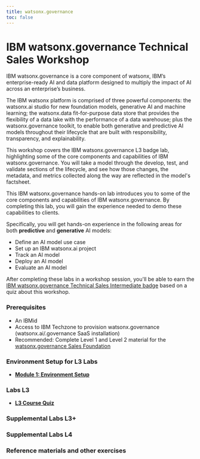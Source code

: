 ```yaml
---
title: watsonx.governance
toc: false
---
```


# IBM watsonx.governance Technical Sales Workshop

IBM watsonx.governance is a core component of watsonx, IBM’s enterprise-ready AI and data platform designed to multiply the impact of AI across an enterprise’s business.

The IBM watsonx platform is comprised of three powerful components: the watsonx.ai studio for new foundation models, generative AI and machine learning; the watsonx.data fit-for-purpose data store that provides the flexibility of a data lake with the performance of a data warehouse; plus the watsonx.governance toolkit, to enable both generative and predictive AI models throughout their lifecycle that are built with responsibility, transparency, and explainability.

This workshop covers the IBM watsonx.governance L3 badge lab, highlighting some of the core components and capabilities of IBM watsonx.governance. You will take a model through the develop, test, and validate sections of the lifecycle, and see how those changes, the metadata, and metrics collected along the way are reflected in the model's factsheet.

This IBM watsonx.governance hands-on lab introduces you to some of the core components and capabilities of IBM watsonx.governance. By completing this lab, you will gain the experience needed to demo these capabilities to clients.

Specifically, you will get hands-on experience in the following areas for both **predictive** and **generative** AI models:

- Define an AI model use case
- Set up an IBM watsonx.ai project
- Track an AI model
- Deploy an AI model
- Evaluate an AI model

After completing these labs in a workshop session, you'll be able to earn the [IBM watsonx.governance Technical Sales Intermediate badge](https://www.credly.com/org/ibm/badge/watsonx-governance-technical-sales-intermediate) based on a quiz about this workshop.

### Prerequisites

- An IBMid
- Access to IBM Techzone to provision watsonx.governance (watsonx.ai/.governance SaaS installation)
- Recommended: Complete Level 1 and Level 2 material for the [watsonx.governance Sales Foundation](https://learn.ibm.com/course/view.php?id=15813)

### Environment Setup for L3 Labs

- **[Module 1: Environment Setup](/watsonx/watsonxgov/1)**

### Labs L3

<TileGrid>
  <NavTile to='/watsonx/watsonxgov/102' />
  <NavTile to='/watsonx/watsonxgov/103' />
  <NavTile to='/watsonx/watsonxgov/104' />
  <NavTile to='/watsonx/watsonxgov/105' />
  <NavTile to='/watsonx/watsonxgov/106' />
</TileGrid>

- **[L3 Course Quiz](https://learn.ibm.com/course/view.php?id=16170)**

### Supplemental Labs L3+

<TileGrid>
  <NavTile to='/watsonx/watsonxgov/107' />
</TileGrid>

### Supplemental Labs L4

<TileGrid>
  <NavTile to='/watsonx/watsonxgov/level-4/201' />
  <NavTile to='/watsonx/watsonxgov/level-4/202' />
  <NavTile to='/watsonx/watsonxgov/level-4/203' />
  <NavTile to='/watsonx/watsonxgov/level-4/204' />
  <NavTile to='/watsonx/watsonxgov/level-4/205' />
  <NavTile to='/watsonx/watsonxgov/level-4/206' />
  <NavTile to='/watsonx/watsonxgov/level-4/207' />
  <NavTile to='/watsonx/watsonxgov/level-4/208' />
</TileGrid>

### Reference materials and other exercises

<TileGrid>
  <NavTile to='/watsonx/watsonxgov/ref101' />
</TileGrid>
